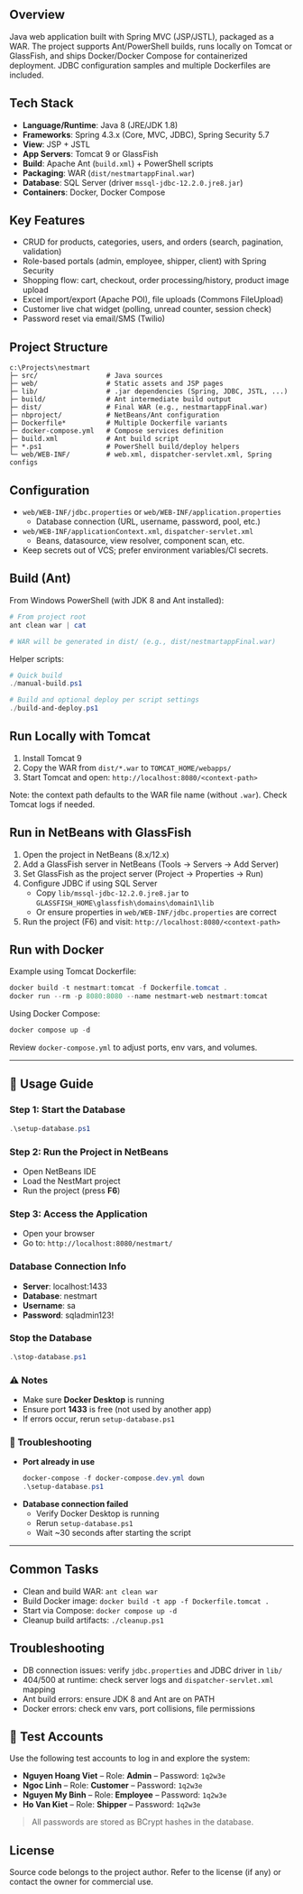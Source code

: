 ## Overview

Java web application built with Spring MVC (JSP/JSTL), packaged as a WAR. The project supports Ant/PowerShell builds, runs locally on Tomcat or GlassFish, and ships Docker/Docker Compose for containerized deployment. JDBC configuration samples and multiple Dockerfiles are included.

## Tech Stack

- **Language/Runtime**: Java 8 (JRE/JDK 1.8)
- **Frameworks**: Spring 4.3.x (Core, MVC, JDBC), Spring Security 5.7
- **View**: JSP + JSTL
- **App Servers**: Tomcat 9 or GlassFish
- **Build**: Apache Ant (`build.xml`) + PowerShell scripts
- **Packaging**: WAR (`dist/nestmartappFinal.war`)
- **Database**: SQL Server (driver `mssql-jdbc-12.2.0.jre8.jar`)
- **Containers**: Docker, Docker Compose

## Key Features

- CRUD for products, categories, users, and orders (search, pagination, validation)
- Role-based portals (admin, employee, shipper, client) with Spring Security
- Shopping flow: cart, checkout, order processing/history, product image upload
- Excel import/export (Apache POI), file uploads (Commons FileUpload)
- Customer live chat widget (polling, unread counter, session check)
- Password reset via email/SMS (Twilio)

## Project Structure

```text
c:\Projects\nestmart
├─ src/                 # Java sources
├─ web/                 # Static assets and JSP pages
├─ lib/                 # .jar dependencies (Spring, JDBC, JSTL, ...)
├─ build/               # Ant intermediate build output
├─ dist/                # Final WAR (e.g., nestmartappFinal.war)
├─ nbproject/           # NetBeans/Ant configuration
├─ Dockerfile*          # Multiple Dockerfile variants
├─ docker-compose.yml   # Compose services definition
├─ build.xml            # Ant build script
├─ *.ps1                # PowerShell build/deploy helpers
└─ web/WEB-INF/         # web.xml, dispatcher-servlet.xml, Spring configs
```

## Configuration

- `web/WEB-INF/jdbc.properties` or `web/WEB-INF/application.properties`
  - Database connection (URL, username, password, pool, etc.)
- `web/WEB-INF/applicationContext.xml`, `dispatcher-servlet.xml`
  - Beans, datasource, view resolver, component scan, etc.
- Keep secrets out of VCS; prefer environment variables/CI secrets.

## Build (Ant)

From Windows PowerShell (with JDK 8 and Ant installed):

```powershell
# From project root
ant clean war | cat

# WAR will be generated in dist/ (e.g., dist/nestmartappFinal.war)
```

Helper scripts:

```powershell
# Quick build
./manual-build.ps1

# Build and optional deploy per script settings
./build-and-deploy.ps1
```

## Run Locally with Tomcat

1. Install Tomcat 9
2. Copy the WAR from `dist/*.war` to `TOMCAT_HOME/webapps/`
3. Start Tomcat and open: `http://localhost:8080/<context-path>`

Note: the context path defaults to the WAR file name (without `.war`). Check Tomcat logs if needed.

## Run in NetBeans with GlassFish

1. Open the project in NetBeans (8.x/12.x)
2. Add a GlassFish server in NetBeans (Tools → Servers → Add Server)
3. Set GlassFish as the project server (Project → Properties → Run)
4. Configure JDBC if using SQL Server
   - Copy `lib/mssql-jdbc-12.2.0.jre8.jar` to `GLASSFISH_HOME\glassfish\domains\domain1\lib`
   - Or ensure properties in `web/WEB-INF/jdbc.properties` are correct
5. Run the project (F6) and visit: `http://localhost:8080/<context-path>`

## Run with Docker

Example using Tomcat Dockerfile:

```powershell
docker build -t nestmart:tomcat -f Dockerfile.tomcat .
docker run --rm -p 8080:8080 --name nestmart-web nestmart:tomcat
```

Using Docker Compose:

```powershell
docker compose up -d
```

Review `docker-compose.yml` to adjust ports, env vars, and volumes.

---

## 🚀 Usage Guide

### Step 1: Start the Database
```powershell
.\setup-database.ps1
```

### Step 2: Run the Project in NetBeans
- Open NetBeans IDE
- Load the NestMart project
- Run the project (press **F6**)

### Step 3: Access the Application
- Open your browser
- Go to: `http://localhost:8080/nestmart/`

### Database Connection Info
- **Server**: localhost:1433  
- **Database**: nestmart  
- **Username**: sa  
- **Password**: sqladmin123!  

### Stop the Database
```powershell
.\stop-database.ps1
```

### ⚠️ Notes
- Make sure **Docker Desktop** is running
- Ensure port **1433** is free (not used by another app)
- If errors occur, rerun `setup-database.ps1`

### 🔧 Troubleshooting
- **Port already in use**
  ```powershell
  docker-compose -f docker-compose.dev.yml down
  .\setup-database.ps1
  ```
- **Database connection failed**
  - Verify Docker Desktop is running
  - Rerun `setup-database.ps1`
  - Wait ~30 seconds after starting the script

---

## Common Tasks

- Clean and build WAR: `ant clean war`
- Build Docker image: `docker build -t app -f Dockerfile.tomcat .`
- Start via Compose: `docker compose up -d`
- Cleanup build artifacts: `./cleanup.ps1`

## Troubleshooting

- DB connection issues: verify `jdbc.properties` and JDBC driver in `lib/`
- 404/500 at runtime: check server logs and `dispatcher-servlet.xml` mapping
- Ant build errors: ensure JDK 8 and Ant are on PATH
- Docker errors: check env vars, port collisions, file permissions
## 👤 Test Accounts

Use the following test accounts to log in and explore the system:

- **Nguyen Hoang Viet** – Role: **Admin** – Password: `1q2w3e`
- **Ngoc Linh** – Role: **Customer** – Password: `1q2w3e`
- **Nguyen My Binh** – Role: **Employee** – Password: `1q2w3e`
- **Ho Van Kiet** – Role: **Shipper** – Password: `1q2w3e`

> All passwords are stored as BCrypt hashes in the database.

## License

Source code belongs to the project author. Refer to the license (if any) or contact the owner for commercial use.
